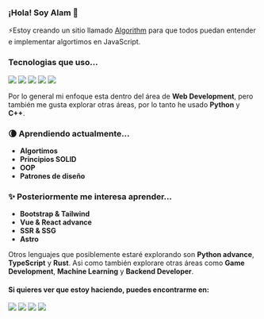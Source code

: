### ¡Hola! Soy Alam 👋

⚡️Estoy creando un sitio llamado [Algorithm](https://algorithm-site.netlify.app) para que todos puedan entender e implementar algortimos en JavaScript.

### Tecnologias que uso...

![](https://img.shields.io/badge/HTML5-E34F26?style=for-the-badge&logo=html5&logoColor=white)
![](https://img.shields.io/badge/CSS3-1572B6?style=for-the-badge&logo=css3&logoColor=white)
![](https://img.shields.io/badge/Sass-CC6699?style=for-the-badge&logo=sass&logoColor=white)
![](https://img.shields.io/badge/JavaScript-F7DF1E?style=for-the-badge&logo=javascript&logoColor=black)
![](https://img.shields.io/badge/React-20232A?style=for-the-badge&logo=react&logoColor=61DAFB)

Por lo general mi enfoque esta dentro del área de __Web Development__, pero también me gusta explorar otras áreas, por lo tanto he usado __Python__ y __C++__.

### 🌘 Aprendiendo actualmente... 

- __Algortimos__ 
- __Principios SOLID__ 
- __OOP__ 
- __Patrones de diseño__

### ✨ Posteriormente me interesa aprender...

-  __Bootstrap & Tailwind__
-  __Vue & React advance__
-  __SSR & SSG__
-  __Astro__

Otros lenguajes que posiblemente estaré explorando son __Python advance__, __TypeScript__ y __Rust__. Asi como también explorare otras áreas como __Game Development__,
__Machine Learning__ y __Backend Developer__.

#### Si quieres ver que estoy haciendo, puedes encontrarme en:

[![](https://img.shields.io/badge/LinkedIn-0077B5?style=for-the-badge&logo=linkedin&logoColor=white)](https://www.linkedin.com/in/alam-guardin-b5ab941a8/)
[![](https://img.shields.io/badge/Twitter-1DA1F2?style=for-the-badge&logo=twitter&logoColor=white)](https://twitter.com/alamguardin)
[![](https://img.shields.io/badge/Instagram-E4405F?style=for-the-badge&logo=instagram&logoColor=white)](https://twitter.com/alamguardin)
[![](https://img.shields.io/badge/dev.to-0A0A0A?style=for-the-badge&logo=devdotto&logoColor=white)](https://dev.to/alamguardin)

<!---
alamguardin/alamguardin is a ✨ special ✨ repository because its `README.md` (this file) appears on your GitHub profile.
You can click the Preview link to take a look at your changes.
--->
